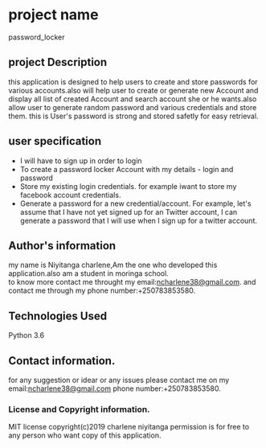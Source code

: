 # project name
password_locker
## project Description
this application is designed to help users to create  and store  passwords for various accounts.also will help user to create  or generate new Account and display all list of created Account  and search account she or he wants.also allow user to generate random password and various credentials and store them. this is User's password is strong and stored safetly for easy retrieval.
## user specification
* I will have to sign up in order to login
* To create a password locker Account with my details - login and password
* Store my existing login credentials. for example iwant to store my facebook  account credentials.
* Generate a password for a new credential/account. For example, let's assume that I have not yet signed up for an Twitter account, I can generate a password that I will use when I sign up for a twitter account.
## Author's information
my name is Niyitanga charlene,Am the one who developed this application.also am a student in moringa school.<br>to know more contact me throught my email:ncharlene38@gmail.com.
and contact me through my phone number:+250783853580.

## Technologies Used
Python 3.6

## Contact information.
for any suggestion or idear or any issues please contact me on my email:ncharlene38@gmail.com
phone number:+250783853580.

### License and Copyright information.
 MIT license
 copyright(c)2019 charlene niyitanga
 permission is for free to any person who want copy of this application.
